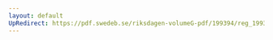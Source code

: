 ```yaml
---
layout: default
UpRedirect: https://pdf.swedeb.se/riksdagen-volumeG-pdf/199394/reg_199394/reg_199394_0436.pdf
---
```

